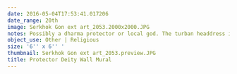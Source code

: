 ```yaml
---
date: 2016-05-04T17:53:41.017206
date_range: 20th
image: Serkhok Gon ext art_2053.2000x2000.JPG
notes: Possibly a dharma protector or local god. The turban headdress is unusual.
object_use: Other | Religious
size: '6'' x 6'' '
thumbnail: Serkhok Gon ext art_2053.preview.JPG
title: Protector Deity Wall Mural
---
```


